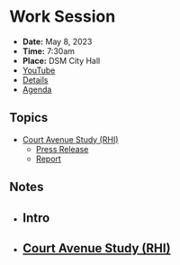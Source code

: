 # Work Session

- **Date:** May 8, 2023
- **Time:** 7:30am
- **Place:** DSM City Hall
- [YouTube](https://youtube.com/live/7P72ufquJe0)
- [Details](https://www.dsm.city/citycouncil_detail_T60_R2411.php)
- [Agenda](https://councildocs.dsm.city/agendas/2023/20230508CouncilWorkSession.pdf)

## Topics

- [Court Avenue Study (RHI)](https://www.dsm.city/document_center/City%20Clerk/Work%20Sessions/2023/RHI%20Sociable%20City%20Assessment.pdf)
    - [Press Release](https://www.dsm.city/news_detail_T2_R655.php)
    - [Report](https://sociablecity.info/des_moines/brief_report_2022.pdf?pdf=here&t=1683412328015)

## Notes

- Intro
    - 
- [Court Avenue Study (RHI)](https://www.dsm.city/document_center/City%20Clerk/Work%20Sessions/2023/RHI%20Sociable%20City%20Assessment.pdf)
    - 

